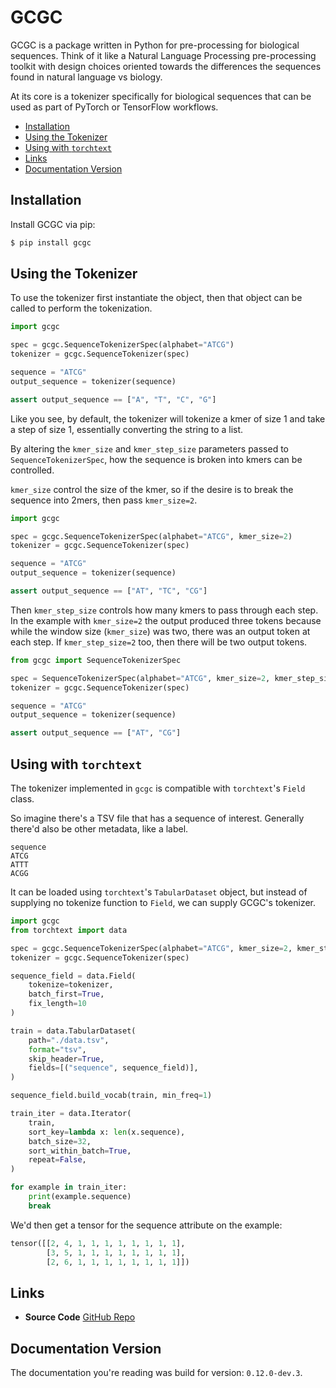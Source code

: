 # GCGC

GCGC is a package written in Python for pre-processing for biological sequences. Think of it like a
Natural Language Processing pre-processing toolkit with design choices oriented towards the
differences the sequences found in natural language vs biology.

At its core is a tokenizer specifically for biological sequences that can be
used as part of PyTorch or TensorFlow workflows.

<!-- vim-markdown-toc GFM -->

* [Installation](#installation)
* [Using the Tokenizer](#using-the-tokenizer)
* [Using with `torchtext`](#using-with-torchtext)
* [Links](#links)
* [Documentation Version](#documentation-version)

<!-- vim-markdown-toc -->

## Installation

Install GCGC via pip:

```bash
$ pip install gcgc
```

## Using the Tokenizer

To use the tokenizer first instantiate the object, then that object can be
called to perform the tokenization.

```python
import gcgc

spec = gcgc.SequenceTokenizerSpec(alphabet="ATCG")
tokenizer = gcgc.SequenceTokenizer(spec)

sequence = "ATCG"
output_sequence = tokenizer(sequence)

assert output_sequence == ["A", "T", "C", "G"]
```

Like you see, by default, the tokenizer will tokenize a kmer of size 1 and take
a step of size 1, essentially converting the string to a list.

By altering the `kmer_size` and `kmer_step_size` parameters passed to
`SequenceTokenizerSpec`, how the sequence is broken into kmers can be controlled.

`kmer_size` control the size of the kmer, so if the desire is to break the
sequence into 2mers, then pass `kmer_size=2`.

```python
import gcgc

spec = gcgc.SequenceTokenizerSpec(alphabet="ATCG", kmer_size=2)
tokenizer = gcgc.SequenceTokenizer(spec)

sequence = "ATCG"
output_sequence = tokenizer(sequence)

assert output_sequence == ["AT", "TC", "CG"]
```

Then `kmer_step_size` controls how many kmers to pass through each step. In the
example with `kmer_size=2` the output produced three tokens because while the
window size (`kmer_size`) was two, there was an output token at each step. If
`kmer_step_size=2` too, then there will be two output tokens.

```python
from gcgc import SequenceTokenizerSpec

spec = SequenceTokenizerSpec(alphabet="ATCG", kmer_size=2, kmer_step_size=2)
tokenizer = gcgc.SequenceTokenizer(spec)

sequence = "ATCG"
output_sequence = tokenizer(sequence)

assert output_sequence == ["AT", "CG"]
```

## Using with `torchtext`

The tokenizer implemented in `gcgc` is compatible with `torchtext`'s `Field`
class.

So imagine there's a TSV file that has a sequence of interest. Generally there'd
also be other metadata, like a label.

```
sequence
ATCG
ATTT
ACGG
```

It can be loaded using `torchtext`'s `TabularDataset` object, but instead of
supplying no tokenize function to `Field`, we can supply GCGC's tokenizer.

```python
import gcgc
from torchtext import data

spec = gcgc.SequenceTokenizerSpec(alphabet="ATCG", kmer_size=2, kmer_step_size=2)
tokenizer = gcgc.SequenceTokenizer(spec)

sequence_field = data.Field(
    tokenize=tokenizer,
    batch_first=True,
    fix_length=10
)

train = data.TabularDataset(
    path="./data.tsv",
    format="tsv",
    skip_header=True,
    fields=[("sequence", sequence_field)],
)

sequence_field.build_vocab(train, min_freq=1)

train_iter = data.Iterator(
    train,
    sort_key=lambda x: len(x.sequence),
    batch_size=32,
    sort_within_batch=True,
    repeat=False,
)

for example in train_iter:
    print(example.sequence)
    break
```

We'd then get a tensor for the sequence attribute on the example:

```python
tensor([[2, 4, 1, 1, 1, 1, 1, 1, 1, 1],
        [3, 5, 1, 1, 1, 1, 1, 1, 1, 1],
        [2, 6, 1, 1, 1, 1, 1, 1, 1, 1]])
```

## Links

- **Source Code** [GitHub Repo](https://github.com/tshauck/gcgc)

## Documentation Version

The documentation you're reading was build for version: `0.12.0-dev.3`.
